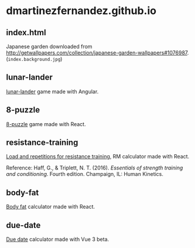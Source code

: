 # dmartinezfernandez.github.io

## index.html

Japanese garden downloaded from http://getwallpapers.com/collection/japanese-garden-wallpapers#1076987. (`index.background.jpg`)

## lunar-lander

[lunar-lander](https://github.com/dmartinezfernandez/lunar-lander) game made with Angular.

## 8-puzzle

[8-puzzle](https://github.com/dmartinezfernandez/8-puzzle) game made with React.

## resistance-training

[Load and repetitions for resistance training](https://github.com/dmartinezfernandez/resistance-training), RM calculator made with React.

Reference: Haff, G., & Triplett, N. T. (2016). _Essentials of strength training and conditioning_. Fourth edition. Champaign, IL: Human Kinetics.

## body-fat

[Body fat](https://github.com/dmartinezfernandez/body-fat) calculator made with React.

## due-date

[Due date](https://github.com/dmartinezfernandez/due-date) calculator made with Vue 3 beta.

